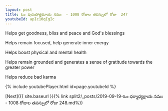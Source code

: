 ```yaml
---
layout: post
title: ఓం పురుషోత్తమాయ నమః  - 1008 రోజుల తపస్సులో రోజు  247
youtubeId: apIc10qIgIc
---
```

 
 
Helps get goodness, bliss and peace and God's blessings
 
Helps remain focused, help generate inner energy 
 
Helps boost physical and mental health 
 
Helps remain grounded and generates a sense of gratitude towards the greater power 
 
Helps reduce bad karma
 
 
 
 


{% include youtubePlayer.html id=page.youtubeId %}
 
[Next]({{ site.baseurl }}{% link  split2/_posts/2019-09-19-ఓం ధర్మాధ్యక్షాయ నమః  - 1008 రోజుల తపస్సులో రోజు  248.md%})
 
